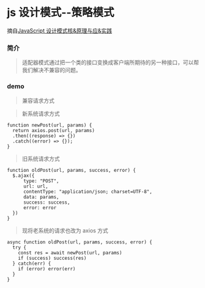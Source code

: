 # js 设计模式--策略模式

摘自[JavaScript 设计模式核&原理与应&实践](https://juejin.im/book/5c70fc83518825428d7f9dfb/section/5c83d6a3e51d454e78524556)

### 简介

> 适配器模式通过把一个类的接口变换成客户端所期待的另一种接口，可以帮我们解决不兼容的问题。

### demo

> 兼容请求方式

> 新系统请求方式

```
function newPost(url, params) {
  return axios.post(url, params)
  .then((response) => {})
  .catch((error) => {});
}
```

> 旧系统请求方式

```
function oldPost(url, params, success, error) {
  $.ajax({
      type: "POST",
      url: url,
      contentType: "application/json; charset=UTF-8",
      data: params,
      success: success,
      error: error
  })
}
```

> 现将老系统的请求也改为 axios 方式

```
async function oldPost(url, params, success, error) {
  try {
    const res = await newPost(url, params)
    if (success) success(res)
  } catch(err) {
    if (error) error(err)
  }
}
```
